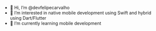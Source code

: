 - 👋 Hi, I’m @devfelipecarvalho
- 👀 I’m interested in native mobile development using Swift and hybrid using Dart/Flutter
- 🌱 I’m currently learning mobile development

<!---
devfelipecarvalho/devfelipecarvalho is a ✨ special ✨ repository because its `README.md` (this file) appears on your GitHub profile.
You can click the Preview link to take a look at your changes.
--->
